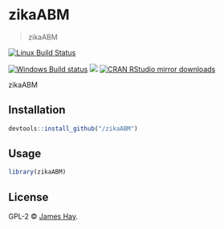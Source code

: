 
# zikaABM

> zikaABM

[![Linux Build Status](https://travis-ci.org//zikaABM.svg?branch=master)](https://travis-ci.org//zikaABM)

[![Windows Build status](https://ci.appveyor.com/api/projects/status/github//zikaABM?svg=true)](https://ci.appveyor.com/project//zikaABM)
[![](http://www.r-pkg.org/badges/version/zikaABM)](http://www.r-pkg.org/pkg/zikaABM)
[![CRAN RStudio mirror downloads](http://cranlogs.r-pkg.org/badges/zikaABM)](http://www.r-pkg.org/pkg/zikaABM)


zikaABM

## Installation

```r
devtools::install_github("/zikaABM")
```

## Usage

```r
library(zikaABM)
```

## License

GPL-2 © [James Hay](https://github.com/).
